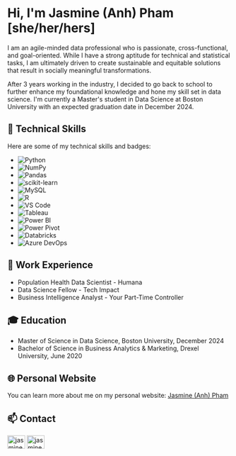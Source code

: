 # Hi, I'm Jasmine (Anh) Pham [she/her/hers]

I am an agile-minded data professional who is passionate, cross-functional, and goal-oriented. While I have a strong aptitude for technical and statistical tasks, I am ultimately driven to create sustainable and equitable solutions that result in socially meaningful transformations.

After 3 years working in the industry, I decided to go back to school to further enhance my foundational knowledge and hone my skill set in data science. I'm currently a Master's student in Data Science at Boston University with an expected graduation date in December 2024.

## 🧰 Technical Skills

Here are some of my technical skills and badges:

- ![Python](https://img.shields.io/badge/Python-FFD43B?style=for-the-badge&logo=python&logoColor=blue)
- ![NumPy](https://img.shields.io/badge/NumPy-Proficient-blue)
- ![Pandas](https://img.shields.io/badge/Pandas-Proficient-blue)
- ![scikit-learn](https://img.shields.io/badge/scikit--learn-Proficient-blue)
- ![MySQL](https://img.shields.io/badge/MySQL-005C84?style=for-the-badge&logo=mysql&logoColor=white)
- ![R](https://img.shields.io/badge/R-Proficient-blue)
- ![VS Code](https://img.shields.io/badge/VS%20Code-Proficient-blue)
- ![Tableau](https://img.shields.io/badge/Tableau-E97627?style=for-the-badge&logo=Tableau&logoColor=white)
- ![Power BI](https://img.shields.io/badge/PowerBI-F2C811?style=for-the-badge&logo=Power%20BI&logoColor=white)
- ![Power Pivot](https://img.shields.io/badge/Power%20Pivot-Proficient-blue)
- ![Databricks](https://img.shields.io/badge/Databricks-Proficient-blue)
- ![Azure DevOps](https://img.shields.io/badge/Azure_DevOps-0078D7?style=for-the-badge&logo=azure-devops&logoColor=white)

## 💼 Work Experience
- Population Health Data Scientist - Humana
- Data Science Fellow - Tech Impact
- Business Intelligence Analyst - Your Part-Time Controller

## 🎓 Education
- Master of Science in Data Science, Boston University, December 2024
- Bachelor of Science in Business Analytics & Marketing, Drexel University, June 2020

## 🌐 Personal Website
You can learn more about me on my personal website: [Jasmine (Anh) Pham](https://jasmine-pham.wixsite.com/home)

## 📫 Contact
<a href="jasmine.pham97@gmail.com" target="blank"><img align="center" src="https://img.shields.io/badge/Gmail-D14836?style=for-the-badge&logo=gmail&logoColor=white" alt="jasmine-pham" height="30" width="40" /></a>
<a href="https://linkedin.com/in/jasmine-pham" target="blank"><img align="center" src="https://raw.githubusercontent.com/rahuldkjain/github-profile-readme-generator/master/src/images/icons/Social/linked-in-alt.svg" alt="jasmine-pham" height="30" width="40" /></a>
